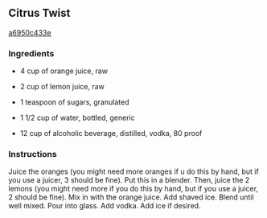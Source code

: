 ## Citrus Twist

[a6950c433e](http://www.food.com/recipe/citrus-twist-96503)

### Ingredients

 - 4 cup of orange juice, raw

 - 2 cup of lemon juice, raw

 - 1 teaspoon of sugars, granulated

 - 1 1/2 cup of water, bottled, generic

 - 12 cup of alcoholic beverage, distilled, vodka, 80 proof

### Instructions

Juice the oranges (you might need more oranges if u do this by hand, but if you use a juicer, 3 should be fine). Put this in a blender. Then, juice the 2 lemons (you might need more if you do this by hand, but if you use a juicer, 2 should be fine). Mix in with the orange juice. Add shaved ice. Blend until well mixed. Pour into glass. Add vodka. Add ice if desired.